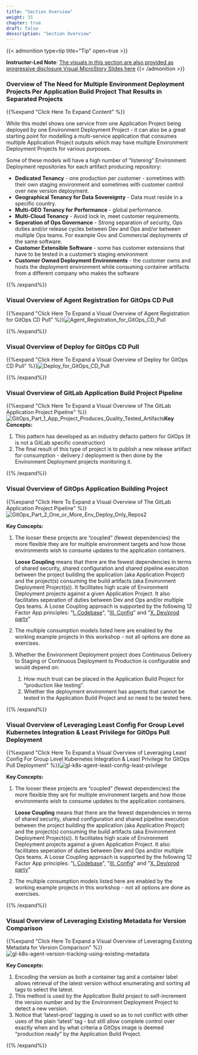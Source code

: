 ```yaml
---
title: "Section Overview"
weight: 35
chapter: true
draft: false
desscription: "Section Overview"
---
```


{{< admonition type=tip title="Tip" open=true >}}

**Instructor-Led Note**: [The visuals in this section are also provided as progressive disclosure Visual MicroStory Slides here](../010_introduction/Animated_Visual_MicroStory_Slides_for_GitLab_Kubernetes_Agent_Workshop.pptx)
{{< /admonition >}}

### Overview of The Need for Multiple Environment Deployment Projects Per Application Build Project That Results in Separated Projects

{{%expand "Click Here To Expand Content" %}}

While this model shows one service from one Application Project being deployed by one Environment Deployment Project - it can also be a great starting point for modelling a multi-service application that consumes multiple Application Project outputs which may have multiple Environment Deployment Projects for various purposes.

Some of these models will have a high number of “listening” Environment Deployment repositories for each artifact producing repository:

- **Dedicated Tenancy** - one production per customer - sometimes with their own staging environment and sometimes with customer control over new version deployment.
- **Geographical Tenancy for Data Sovereignty** - Data must reside in a specific country.
- **Multi-GEO Tenancy for Performance** - global performance.
- **Multi-Cloud Tenancy** - Avoid lock in, meet customer requirements.
- **Seperation of Ops Governance** - Strong separation of security, Ops duties and/or release cycles between Dev and Ops and/or between multiple Ops teams. For example Gov and Commercial deployments of the same software.
- **Customer Extensible Software** - some has customer extensions that have to be tested in a customer’s staging environment
- **Customer Owned Deployment Environments** - the customer owns and hosts the deployment environment while consuming container artifacts from a different company who makes the software

{{% /expand%}}

### Visual Overview of Agent Registration for GitOps CD Pull

{{%expand "Click Here To Expand a Visual Overview of Agent Registration for GitOps CD Pull" %}}![Agent_Registration_for_GitOps_CD_Pull](Agent_Registration_for_GitOps_CD_Pull.png)

{{% /expand%}}

### Visual Overview of Deploy for GitOps CD Pull

{{%expand "Click Here To Expand a Visual Overview of Deploy for GitOps CD Pull" %}}![Deploy_for_GitOps_CD_Pull](Deploy_for_GitOps_CD_Pull.png)

{{% /expand%}}

### Visual Overview of GitLab Application Build Project Pipeline

{{%expand "Click Here To Expand a Visual Overview of The GitLab Application Project Pipeline" %}}![GitOps_Part_1_App_Project_Produces_Quality_Tested_Artifacts](GitOps_Part_1_App_Project_Produces_Quality_Tested_Artifacts.png)**Key Concepts:**

1. This pattern has developed as an industry defacto pattern for GitOps (It is not a GitLab specific construction)
2. The final result of this type of project is to publish a new release artifact for consumption - delivery / deployment is then done by the Environment Deployment projects monitoring it.

{{% /expand%}}

### Visual Overview of GitOps Application Building Project

{{%expand "Click Here To Expand a Visual Overview of The GitLab Application Project Pipeline" %}}![GitOps_Part_2_One_or_More_Env_Deploy_Only_Repos2](GitOps_Part_2_One_or_More_Env_Deploy_Only_Repos2.png)

**Key Concepts:**

1. The looser these projects are “coupled” (fewest dependencies) the more flexible they are for multiple environment targets and how those environments wish to consume updates to the application containers.

   **Loose Coupling** means that there are the fewest dependencies in terms of shared security, shared configuration and shared pipeline execution between the project building the application (aka Application Project) and the project(s) consuming the build artifacts (aka Environment Deployment Project(s)). It facilitates high scale of Environment Deployment projects against a given Application Project. It also facilitates seperation of duties between Dev and Ops and/or multiple Ops teams. A Loose Coupling approach is supported by the following 12 Factor App principles: "[I. Codebase](https://12factor.net/codebase)", "[III. Config](https://12factor.net/config)" and "[X. Dev/prod party](https://12factor.net/dev-prod-parity)”

2. The multiple consumption models listed here are enabled by the working example projects in this workshop - not all options are done as exercises.

3. Whether the Environment Deployment project does Continuous Delivery to Staging or Continuous Deployment to Production is configurable and would depend on:

   1. How much trust can be placed in the Application Build Project for “production like testing”.
   2. Whether the deployment environment has aspects that cannot be tested in the Application Build Project and so need to be tested here.

{{% /expand%}}

### Visual Overview of Leveraging Least Config For Group Level Kubernetes Integration & Least Privilege for GitOps Pull Deployment

{{%expand "Click Here To Expand a Visual Overview of Leveraging Least Config For Group Level Kubernetes Integration & Least Privilege for GitOps Pull Deployment" %}}![gl-k8s-agent-least-config-least-privilege](gl-k8s-agent-least-config-least-privilege.png)

**Key Concepts:**

1. The looser these projects are “coupled” (fewest dependencies) the more flexible they are for multiple environment targets and how those environments wish to consume updates to the application containers.

   **Loose Coupling** means that there are the fewest dependencies in terms of shared security, shared configuration and shared pipeline execution between the project building the application (aka Application Project) and the project(s) consuming the build artifacts (aka Environment Deployment Project(s)). It facilitates high scale of Environment Deployment projects against a given Application Project. It also facilitates seperation of duties between Dev and Ops and/or multiple Ops teams. A Loose Coupling approach is supported by the following 12 Factor App principles: "[I. Codebase](https://12factor.net/codebase)", "[III. Config](https://12factor.net/config)" and "[X. Dev/prod party](https://12factor.net/dev-prod-parity)”

2. The multiple consumption models listed here are enabled by the working example projects in this workshop - not all options are done as exercises.

{{% /expand%}}

### Visual Overview of Leveraging Existing Metadata for Version Comparison

{{%expand "Click Here To Expand a Visual Overview of Leveraging Existing Metadata for Version Comparison" %}}![gl-k8s-agent-version-tracking-using-existing-metadata](gl-k8s-agent-version-tracking-using-existing-metadata.png)

**Key Concepts:**

1. Encoding the version as both a container tag and a container label allows retrieval of the latest version without enumerating and sorting all tags to select the latest.
2. This method is used by the Application Build project to self-increment the version number and by the Environment Deployment Project to detect a new version.
3. Notice that ‘latest-prod’ tagging is used so as to not conflict with other uses of the plain ‘latest’ tag - but still allow complete control over exactly when and by what criteria a GitOps image is deemed “production ready” by the Application Build Project.

{{% /expand%}}